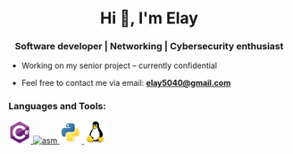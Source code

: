 <h1 align="center">Hi 👋, I'm Elay</h1>
<h3 align="center">Software developer | Networking | Cybersecurity enthusiast</h3>

- Working on my senior project – currently confidential

- Feel free to contact me via email: **elay5040@gmail.com**

<p align="left">
</p>

<h3 align="left">Languages and Tools:</h3>
<p align="left"> 
  <a href="https://www.w3schools.com/cs/" target="_blank" rel="noreferrer"> 
    <img src="https://raw.githubusercontent.com/devicons/devicon/master/icons/csharp/csharp-original.svg" alt="csharp" width="40" height="40"/> 
  </a> 
  <a href="https://wiki.osdev.org/TASM" target="_blank" rel="noreferrer"> 
    <img src="https://i.pinimg.com/736x/25/a8/5d/25a85d9e5057430d82273a3c75e73014.jpg" alt="asm" width="40" height="40"/> 
  </a> 
  <a href="https://www.python.org" target="_blank" rel="noreferrer"> 
    <img src="https://raw.githubusercontent.com/devicons/devicon/master/icons/python/python-original.svg" alt="python" width="40" height="40"/> 
  </a> 
  <a href="https://www.linux.org/" target="_blank" rel="noreferrer"> 
  <img src="https://raw.githubusercontent.com/devicons/devicon/master/icons/linux/linux-original.svg" alt="linux" width="40" height="40"/>
</p>
